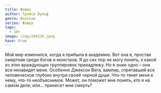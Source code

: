 ```yaml
---
title: Жажда
author: Трейси Вульф
genre: Фэнтези
series: Жажда
tags:
  - 18+
image: /img/299126.jpeg
have: true
---
```

Мой мир изменился, когда я прибыла в академию. Вот она я, простая смертная среди богов и монстров. Я до сих пор не могу понять, к какой из этих враждующих группировок принадлежу. Но я знаю одно – они все ненавидят меня. Особенно Джексон Вега, вампир, спрятавший все человеческое глубоко внутри своей черной души. Что-то тянет меня к нему, что-то необъяснимое. Может, он поможет мне понять, кто я на самом деле, или… принесет мне смерть?